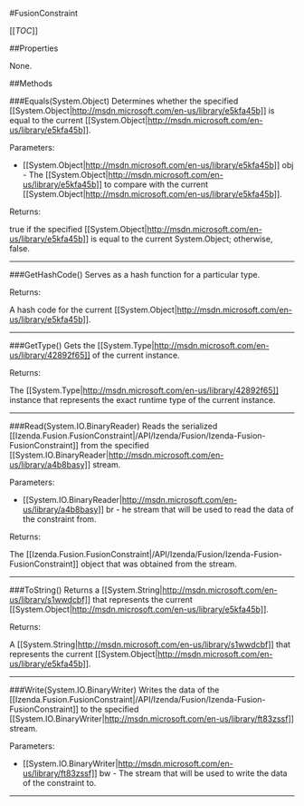 #FusionConstraint

[[_TOC_]]

##Properties

None.


##Methods

###Equals(System.Object)
Determines whether the specified [[System.Object|http://msdn.microsoft.com/en-us/library/e5kfa45b]] is equal to the current [[System.Object|http://msdn.microsoft.com/en-us/library/e5kfa45b]].

Parameters: 

* [[System.Object|http://msdn.microsoft.com/en-us/library/e5kfa45b]] obj  - The [[System.Object|http://msdn.microsoft.com/en-us/library/e5kfa45b]] to compare with the current [[System.Object|http://msdn.microsoft.com/en-us/library/e5kfa45b]].





Returns:

true if the specified [[System.Object|http://msdn.microsoft.com/en-us/library/e5kfa45b]] is equal to the current System.Object; otherwise, false.


---


###GetHashCode()
 Serves as a hash function for a particular type.  





Returns:

A hash code for the current [[System.Object|http://msdn.microsoft.com/en-us/library/e5kfa45b]].


---


###GetType()
Gets the [[System.Type|http://msdn.microsoft.com/en-us/library/42892f65]] of the current instance.





Returns:

The [[System.Type|http://msdn.microsoft.com/en-us/library/42892f65]] instance that represents the exact runtime type of the current instance.


---


###Read(System.IO.BinaryReader)
Reads the serialized [[Izenda.Fusion.FusionConstraint|/API/Izenda/Fusion/Izenda-Fusion-FusionConstraint]] from the specified [[System.IO.BinaryReader|http://msdn.microsoft.com/en-us/library/a4b8basy]] stream.

Parameters: 

* [[System.IO.BinaryReader|http://msdn.microsoft.com/en-us/library/a4b8basy]] br  - he stream that will be used to read the data of the constraint from.





Returns:

The [[Izenda.Fusion.FusionConstraint|/API/Izenda/Fusion/Izenda-Fusion-FusionConstraint]] object that was obtained from the stream.


---


###ToString()
Returns a [[System.String|http://msdn.microsoft.com/en-us/library/s1wwdcbf]] that represents the current [[System.Object|http://msdn.microsoft.com/en-us/library/e5kfa45b]].





Returns:

A [[System.String|http://msdn.microsoft.com/en-us/library/s1wwdcbf]] that represents the current [[System.Object|http://msdn.microsoft.com/en-us/library/e5kfa45b]].


---


###Write(System.IO.BinaryWriter)
Writes the data of the [[Izenda.Fusion.FusionConstraint|/API/Izenda/Fusion/Izenda-Fusion-FusionConstraint]] to the specified [[System.IO.BinaryWriter|http://msdn.microsoft.com/en-us/library/ft83zssf]] stream.

Parameters: 

* [[System.IO.BinaryWriter|http://msdn.microsoft.com/en-us/library/ft83zssf]] bw  - The stream that will be used to write the data of the constraint to.






---


